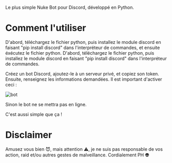 Le plus simple Nuke Bot pour Discord, développé en Python.

# Comment l'utiliser
D'abord, téléchargez le fichier python, puis installez le module discord en faisant "pip install discord" dans l'interpréteur de commandes, et ensuite éxécutez le fichier python. 
D'abord, téléchargez le fichier python, puis installez le module discord en faisant "pip install discord" dans l'interpréteur de commandes. 

Créez un bot Discord, ajoutez-le à un serveur privé, et copiez son token. Ensuite, renseignez les informations demandées.
Il est important d'activer ceci :

![bot](https://user-images.githubusercontent.com/77754159/120925888-f3c6e300-c6da-11eb-90e2-7eb7f4deccc6.png)

Sinon le bot ne se mettra pas en ligne.

C'est aussi simple que ça !

# Disclaimer
Amusez vous bien 😈, mais attention ⚠️, je ne suis pas responsable de vos action, raid et/ou autres gestes de malveillance.
Cordialement PH 👽
